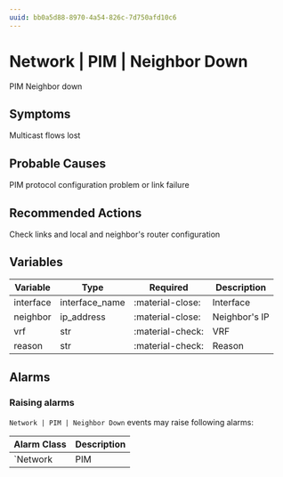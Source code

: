 ```yaml
---
uuid: bb0a5d88-8970-4a54-826c-7d750afd10c6
---
```

# Network | PIM | Neighbor Down

PIM Neighbor down

## Symptoms

Multicast flows lost

## Probable Causes

PIM protocol configuration problem or link failure

## Recommended Actions

Check links and local and neighbor's router configuration

## Variables

Variable | Type | Required | Description
--- | --- | --- | ---
interface | interface_name | :material-close: | Interface
neighbor | ip_address | :material-close: | Neighbor's IP
vrf | str | :material-check: | VRF
reason | str | :material-check: | Reason

## Alarms

### Raising alarms

`Network | PIM | Neighbor Down` events may raise following alarms:

Alarm Class | Description
--- | ---
`Network | PIM | Neighbor Down` | dispose
